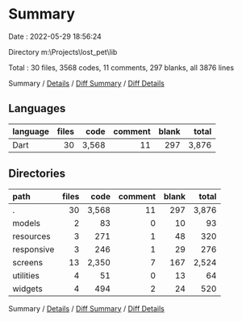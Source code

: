 # Summary

Date : 2022-05-29 18:56:24

Directory m:\Projects\lost_pet\lib

Total : 30 files,  3568 codes, 11 comments, 297 blanks, all 3876 lines

Summary / [Details](details.md) / [Diff Summary](diff.md) / [Diff Details](diff-details.md)

## Languages
| language | files | code | comment | blank | total |
| :--- | ---: | ---: | ---: | ---: | ---: |
| Dart | 30 | 3,568 | 11 | 297 | 3,876 |

## Directories
| path | files | code | comment | blank | total |
| :--- | ---: | ---: | ---: | ---: | ---: |
| . | 30 | 3,568 | 11 | 297 | 3,876 |
| models | 2 | 83 | 0 | 10 | 93 |
| resources | 3 | 271 | 1 | 48 | 320 |
| responsive | 3 | 246 | 1 | 29 | 276 |
| screens | 13 | 2,350 | 7 | 167 | 2,524 |
| utilities | 4 | 51 | 0 | 13 | 64 |
| widgets | 4 | 494 | 2 | 24 | 520 |

Summary / [Details](details.md) / [Diff Summary](diff.md) / [Diff Details](diff-details.md)